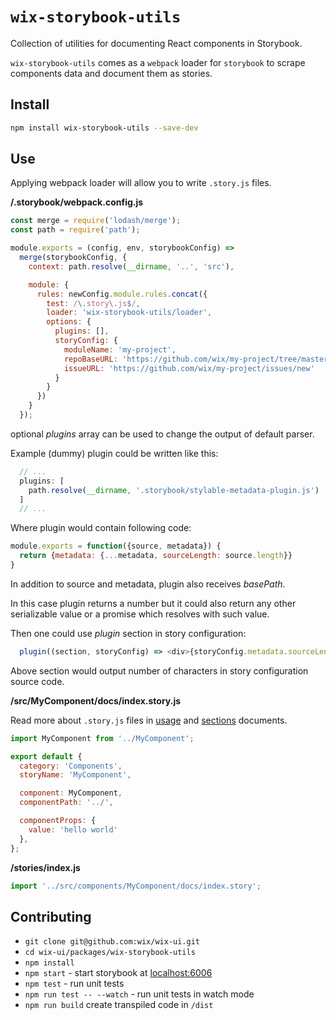 # `wix-storybook-utils`

Collection of utilities for documenting React components in Storybook.

`wix-storybook-utils` comes as a `webpack` loader for `storybook` to scrape components data and document them as stories.

## Install

```sh
npm install wix-storybook-utils --save-dev
```

## Use

Applying webpack loader will allow you to write `.story.js` files.

**/.storybook/webpack.config.js**

```js
const merge = require('lodash/merge');
const path = require('path');

module.exports = (config, env, storybookConfig) =>
  merge(storybookConfig, {
    context: path.resolve(__dirname, '..', 'src'),

    module: {
      rules: newConfig.module.rules.concat({
        test: /\.story\.js$/,
        loader: 'wix-storybook-utils/loader',
        options: {
          plugins: [],
          storyConfig: {
            moduleName: 'my-project',
            repoBaseURL: 'https://github.com/wix/my-project/tree/master/src/',
            issueURL: 'https://github.com/wix/my-project/issues/new'
          }
        }
      })
    }
  });
```

optional _plugins_ array can be used to change the output of default parser.

Example (dummy) plugin could be written like this:

```js
  // ...
  plugins: [
    path.resolve(__dirname, '.storybook/stylable-metadata-plugin.js')
  ]
  // ...
```

Where plugin would contain following code:
```js
module.exports = function({source, metadata}) {
  return {metadata: {...metadata, sourceLength: source.length}}
}
```

In addition to source and metadata, plugin also receives _basePath_.

In this case plugin returns a number but it could also return any other serializable value or a promise which resolves with such value.

Then one could use _plugin_ section in story configuration:

```js
  plugin((section, storyConfig) => <div>{storyConfig.metadata.sourceLength}</div>)
```

Above section would output number of characters in story configuration source code.

**/src/MyComponent/docs/index.story.js**

Read more about `.story.js` files in [usage](https://github.com/wix/wix-ui/blob/master/packages/wix-storybook-utils/docs/usage.md) and [sections](https://github.com/wix/wix-ui/blob/master/packages/wix-storybook-utils/docs/sections.md) documents.

```js
import MyComponent from '../MyComponent';

export default {
  category: 'Components',
  storyName: 'MyComponent',

  component: MyComponent,
  componentPath: '../',

  componentProps: {
    value: 'hello world'
  },
};
```

**/stories/index.js**
```js
import '../src/components/MyComponent/docs/index.story';
```

## Contributing

* `git clone git@github.com:wix/wix-ui.git`
* `cd wix-ui/packages/wix-storybook-utils`
* `npm install`
* `npm start` - start storybook at [localhost:6006](http://localhost:6006)
* `npm test` - run unit tests
* `npm run test -- --watch` - run unit tests in watch mode
* `npm run build` create transpiled code in `/dist`
